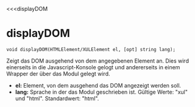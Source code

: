 ﻿<<<displayDOM

# displayDOM

```fnpreview
void displayDOM(HTMLElement/XULElement el, [opt] string lang);
```
Zeigt das DOM ausgehend von dem angegebenen Element an. Dies wird einerseits in die Javascript-Konsole gelogt und andererseits in einem Wrapper der über das Modul gelegt wird.

* **el:**
  Element, von dem ausgehend das DOM angezeigt werden soll.
* **lang:**
  Sprache in der das Modul geschrieben ist. Gültige Werte: "xul" und "html". Standardwert: "html".